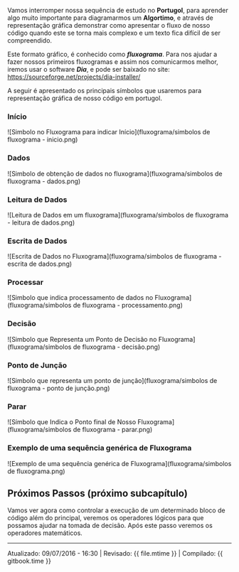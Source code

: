 Vamos interromper nossa sequência de estudo no **Portugol**, para aprender algo muito importante para diagramarmos um **Algortimo**, e através de representação gráfica demonstrar como apresentar o fluxo de nosso código quando este se torna mais complexo e um texto fica difícil de ser compreendido.

Este formato gráfico, é conhecido como ***fluxograma***. Para nos ajudar a fazer nossos primeiros fluxogramas e assim nos comunicarmos melhor, iremos usar o software ***Dia***, e pode ser baixado no site: https://sourceforge.net/projects/dia-installer/

A seguir é apresentado os principais símbolos que usaremos para representação gráfica de nosso código em portugol.

### Início
![Simbolo no Fluxograma para indicar Início](fluxograma/simbolos de fluxograma - inicio.png)
### Dados
![Simbolo de obtenção de dados no fluxograma](fluxograma/simbolos de fluxograma - dados.png)
### Leitura de Dados
![Leitura de Dados em um fluxograma](fluxograma/simbolos de fluxograma - leitura de dados.png)
### Escrita de Dados
![Escrita de Dados no Fluxograma](fluxograma/simbolos de fluxograma - escrita de dados.png)
### Processar
![Simbolo que indica processamento de dados no Fluxograma](fluxograma/simbolos de fluxograma - processamento.png)
### Decisão
![Simbolo que Representa um Ponto de Decisão no Fluxograma](fluxograma/simbolos de fluxograma - decisão.png)
### Ponto de Junção
![Simbolo que representa um ponto de junção](fluxograma/simbolos de fluxograma - ponto de junção.png)
### Parar
![Símbolo que Indica o Ponto final de Nosso Fluxograma](fluxograma/simbolos de fluxograma - parar.png)

### Exemplo de uma sequência genérica de Fluxograma
![Exemplo de uma sequência genérica de Fluxograma](fluxograma/simbolos de fluxograma.png)

## Próximos Passos (próximo subcapítulo)
Vamos ver agora como controlar a execução de um determinado bloco de código além do principal, veremos os operadores lógicos para que possamos ajudar na tomada de decisão. Após este passo veremos os operadores matemáticos.

---
Atualizado: 09/07/2016 - 16:30 | Revisado: {{ file.mtime }} | Compilado: {{ gitbook.time }}
